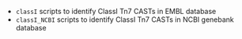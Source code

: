   - `classI` scripts to identify ClassI Tn7 CASTs in EMBL database
  - `classI_NCBI` scripts to identify ClassI Tn7 CASTs in NCBI genebank database
